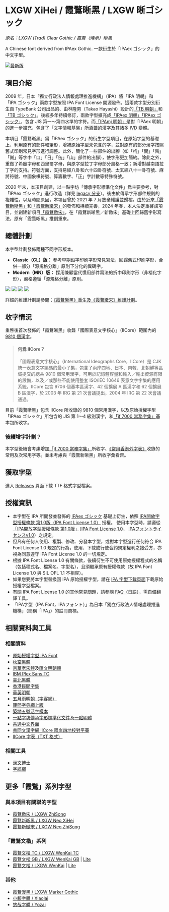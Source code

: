 # LXGW XiHei / 霞鶩晰黑 / LXGW 晰ゴシック
*原名：LXGW (Trad) Clear Gothic / 霞鶩（傳承）晰黑*

A Chinese font derived from IPAex Gothic. 一款衍生於「IPAex ゴシック」的中文字型。

[![最新版](https://img.shields.io/github/release/lxgw/LxgwXiHei?style=flat-square)](https://github.com/lxgw/LxgwXiHei/releases/latest)

## 項目介紹
2009 年，日本「獨立行政法人情報處理推進機構」（IPA）將「IPA 明朝」和「IPA ゴシック」兩款字型按照 IPA Font License 開源發佈。這兩款字型分別衍生自 TypeBank 公司出品的、由林隆男（Takao Hayashi）設計的[「TB 明朝」](https://www.typebank.co.jp/fontfamily/tbmincho/)和[「TB ゴシック」](https://www.typebank.co.jp/fontfamily/tbgothic/)。後經多年持續修訂，兩款字型擴充成[「IPAex 明朝」「IPAex ゴシック」](https://moji.or.jp/ipafont/)，包含 JIS 第一～第四水準的字符。而[「IPAmj 明朝」](https://moji.or.jp/mojikiban/font/)是對「IPAex 明朝」的進一步擴充，包含了「文字情報基盤」所涵蓋的漢字及其諸多 IVD 變體。

本項目「霞鶩晰黑」爲「IPAex ゴシック」的衍生字型項目，在原始字型的基礎上，利用原有的部件和筆形，增補原始字型未包含的字，並對原有的部分漢字按照舊式印刷常見字形進行調整。此外，簡化了一些部件的出腳（如「枸」「間」「陶」「崗」等字中「口」「日」「缶」「山」部件的出腳），使字形更加簡約。除此之外，重做了希臘字母和西里爾字母，與原字型拉丁字母部分風格一致；新增對越南語拉丁字的支持。符號方面，支持易經八卦和六十四卦符號、太玄經八十一卦符號、麻將符號、中國象棋符號、算籌數字、「正」字計數等特殊符號。

2020 年末，本項目創建，以一點字坊「傳承字形標準化文件」爲主要參考，對「IPAex ゴシック」進行改造（詳見 [legacy 分支](https://github.com/lxgw/LxgwXiHei/blob/legacy/Readme-TW.md)）。後由於傳承字形部件規則的複雜性，以及時間原因，本項目曾於 2021 年 7 月放棄維護並歸檔。由於近來[「霞鶩新晰黑」](https://github.com/lxgw/LxgwNeoXiHei)和[「霞鶩新緻宋」](https://github.com/lxgw/LxgwNeoZhiSong)的發佈和持續完善，2024 年春，本人決定重啓該項目，並創建新項目[「霞鶩緻宋」](https://github.com/lxgw/LxgwZhiSong)，在「霞鶩新晰黑／新緻宋」基礎上回歸舊字形寫法，原有「霞鶩晰黑」推倒重來。

## 總體計劃
本字型計劃發佈兩種不同字形版本。
- **Classic（CL）版：** 參考早期鉛字印刷字形常見寫法，回歸舊式印刷字形，合併一部分「源規格分離」原則下分化的異碼字。
- **Modern（MN）版：** 採用兼顧當代慣用部件寫法的折中印刷字形（非楷化字形），嚴格遵循「源規格分離」原則。

![](./documentation/images/xh-compare-1.png)
![](./documentation/images/xh-compare-2.png)
![](./documentation/images/xh-compare-3.png)
![](./documentation/images/xh-compare-4.png)

詳細的維護計劃請參閱：[《霞鶩晰黑》重生及《霞鶩緻宋》維護計劃](documentation/plan.md)。

## 收字情況
重啓後首次發佈的「霞鶩晰黑」收錄「國際表意文字核心」（IICore）範圍內的 [9810 個漢字](https://github.com/NightFurySL2001/CJK-character-count/blob/master/iicore-han.txt)。
> #### 何爲 IICore？
> 「國際表意文字核心」（International Ideographs Core，IICore）是 CJK 統一表意文字編碼的最小子集，包含了兩岸四地、日本、南韓、北朝鮮等區域提交的總共 9810 個常用漢字，可用於記憶體容量和輸入／輸出資源有限的設備，以及／或那些不能使用整套 ISO/IEC 10646 表意文字字集的應用系統。IICore 包含 9706 個基本區漢字、42 個擴展 A 區漢字和 62 個擴展 B 區漢字，於 2003 年 IRG 第 21 次會議提出，2004 年 IRG 第 22 次會議通過。

目前「霞鶩晰黑」包含 IICore 所收錄的 9810 個常用漢字，以及原始授權字型「IPAex ゴシック」所包含的 JIS 第 1～4 級別漢字，和[「jf 7000 當務字集」](https://justfont.com/jf7000)基本包所收字。
### 後續增字計劃？
本字型後續會考慮增加[「jf 7000 當務字集」](https://justfont.com/jf7000)所收字、[《常用香港外字表》](https://github.com/ichitenfont/suppchara)收錄的常用及次常用字等。並未考慮與「霞鶩新晰黑」所收字彙看齊。

## 獲取字型
進入 [Releases](https://github.com/lxgw/LxgwXiHei/releases) 頁面下載 TTF 格式字型檔案。

## 授權資訊
- 本字型在 IPA 所開發並發佈的 [IPAex ゴシック](https://moji.or.jp/ipafont/) 基礎上衍生，依照 [IPA開放字型授權條款 第1.0版（IPA Font License 1.0）](https://opensource.org/licenses/IPA/) 授權。 使用本字型時，請遵從[「IPA開放字型授權條款 第1.0版」](LICENSE_CHT.md)（[IPA Font License 1.0](LICENSE.md#ipa-font-license-agreement-v10)， [IPAフォントライセンスv1.0](LICENSE.md)）之規定。
- 但凡有任何人使用、複製、修改、分發本字型，或對本字型進行任何符合 IPA Font License 1.0 規定的行為，使用、下載或行使合約規定權利之接受方，亦視為同意遵守 IPA Font License 1.0 的一切規定。
- 根據 IPA Font License 1.0 有關條款，後續衍生不可使用原始授權程式的名稱（包括程式名、檔案名、字型名），且須繼承原有授權條款（故 IPA Font License 1.0 與 SIL OFL 1.1 不相容）。
- 如果您要將本字型替換回 IPA 原始授權字型，請在 [IPA 字型下載頁面](https//moji.or.jp/ipafont/ipafontdownload)下載原始授權字型檔案。
- 有關 IPA Font License 1.0 的其他常見問題，請參閱 [FAQ（日語）](https://moji.or.jp/ipafont/faq/)，需自備翻譯工具。
- 「IPA字型（IPA Font，IPAフォント）」為日本「獨立行政法人情報處理推進機構」（簡稱「IPA」）的註冊商標。

## 相關資料與工具
### 相關資料
- [原始授權字型 IPA Font](https://moji.or.jp/ipafont/)
- [秋空黑體](https://github.com/ChiuMing-Neko/ChiuKongGothic)
- [京華老宋體](https://zhuanlan.zhihu.com/p/637491623?utm_id=0)及[匯文明朝體](https://zhuanlan.zhihu.com/p/344103391)
- [IBM Plex Sans TC](https://github.com/IBM/plex)
- [臺北黑體](https://sites.google.com/view/jtfoundry/)
- [香港民間字集](https://github.com/hfhchan/hkcs)
- [華英明朝](https://github.com/GuiWonder/HuayingMincho)
- [五月雨明朝（字客網）](https://m.fontke.com/font/25603163/)
- [康熙字典網上版](https://www.kangxizidian.com/)
- [築地五號活字樣本](https://www.asahi-net.or.jp/~sd5a-ucd/Tsukiji-5go-S11-Specimenbook.html)
- [一點字坊](https://github.com/ichitenfont/)[傳承字形標準化文件](https://github.com/ichitenfont/inheritedglyphs)及[一點明體](https://github.com/ichitenfont/I.Ming)
- [共通中文界面](https://www.ccli.gov.hk/tc/iicore/)
- [書同文漢字網 IICore 兩岸四地校對平臺](https://hanzi.unihan.com.cn/IICoreExt)
- [IICore 字表（TXT 格式）](https://github.com/NightFurySL2001/CJK-character-count/blob/master/iicore-han.txt)
### 相關工具
- [漢文博士](https://www.cnblogs.com/hanbox)
- [字統網](https://zi.tools/)
## 更多「霞鶩」系列字型
### 與本項目有關聯的字型
- [霞鶩緻宋 / LXGW ZhiSong](https://github.com/lxgw/LxgwZhiSong)
- [霞鶩新晰黑 / LXGW Neo XiHei](https://github.com/lxgw/LxgwNeoXiHei)
- [霞鶩新緻宋 / LXGW Neo ZhiSong](https://github.com/lxgw/LxgwNeoZhiSong)
### 「霞鶩文楷」系列
- [霞鶩文楷 TC / LXGW WenKai TC](https://github.com/lxgw/LxgwWenKaiTC)
- [霞鶩文楷 GB / LXGW WenKai GB](https://github.com/lxgw/LxgwWenKaiGB) | [Lite](https://github.com/lxgw/LxgwWenKaiGB-Lite)
- [霞鶩文楷 / LXGW WenKai](https://github.com/lxgw/LxgwWenKai) | [Lite](https://github.com/lxgw/LxgwWenKai-Lite)
### 其他
- [霞鶩漫黑 / LXGW Marker Gothic](https://github.com/lxgw/LxgwMarkerGothic)
- [小賴字體 / Xiaolai](https://github.com/lxgw/kose-font)
- [悠哉字體 / Yozai](https://github.com/lxgw/yozai-font)
